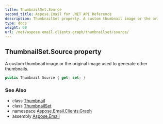 ```yaml
---
title: ThumbnailSet.Source
second_title: Aspose.Email for .NET API Reference
description: ThumbnailSet property. A custom thumbnail image or the original image used to generate other thumbnails
type: docs
weight: 60
url: /net/aspose.email.clients.graph/thumbnailset/source/
---
```

## ThumbnailSet.Source property

A custom thumbnail image or the original image used to generate other thumbnails.

```csharp
public Thumbnail Source { get; set; }
```

### See Also

* class [Thumbnail](../../thumbnail/)
* class [ThumbnailSet](../)
* namespace [Aspose.Email.Clients.Graph](../../thumbnailset/)
* assembly [Aspose.Email](../../../)


